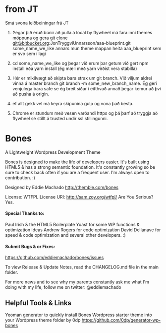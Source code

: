 # from JT

Smá svona leiðbeiningar frá JT

1.  Þegar þið eruð búnir að pulla á local by flywheel má fara inní themes möppuna og gera
    git clone git@bitbucket.org:JonTryggviUnnarsson/aaa-blueprint.git some_name_we_like
    annars mun theme mappan heita aaa_blueprint sem er svo sem í lagi
  
2.  cd some_name_we_like og þegar við erum þar getum við gert npm install eða yarn install (ég mæli með yarn virðist vera stabílla)
3.  Hér er mikilvægt að skipta bara strax um git branch. Við viljum aldrei vinna á master branch
    git branch -m some_new_branch_name. Ég geri venjulega bara safe se ég breit síðar í eitthvað annað þegar kemur að því að pusha á origin.

4.  ef allt gekk vel má keyra skipunina gulp og vona það besta. 

5.  Chrome er stundum með vesen varðandi https og þá þarf að tryggja að flywheel sé stillt á trusted undir ssl stillingunni.



# Bones
A Lightweight Wordpress Development Theme

Bones is designed to make the life of developers easier. It's built
using HTML5 & has a strong semantic foundation.
It's constantly growing so be sure to check back often if you are a
frequent user. I'm always open to contribution. :)

Designed by Eddie Machado
http://themble.com/bones

License: WTFPL
License URI: http://sam.zoy.org/wtfpl/
Are You Serious? Yes.

#### Special Thanks to:
Paul Irish & the HTML5 Boilerplate
Yoast for some WP functions & optimization ideas
Andrew Rogers for code optimization
David Dellanave for speed & code optimization
and several other developers. :)

#### Submit Bugs & or Fixes:
https://github.com/eddiemachado/bones/issues

To view Release & Update Notes, read the CHANGELOG.md file in the main folder.

For more news and to see why my parents constantly ask me what I'm
doing with my life, follow me on twitter: @eddiemachado

## Helpful Tools & Links

Yeoman generator to quickly install Bones Wordpress starter theme into your Wordpress theme folder
by 0dp
https://github.com/0dp/generator-wp-bones


